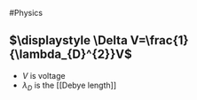 #Physics 
## $\displaystyle \Delta V=\frac{1}{\lambda_{D}^{2}}V$
* $\displaystyle V$ is voltage
* $\displaystyle \lambda_{D}$ is the [[Debye length]]